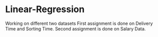 # Linear-Regression
Working on different two datasets
First assignment is done on Delivery Time and Sorting Time.
Second assignment is done on Salary Data.

